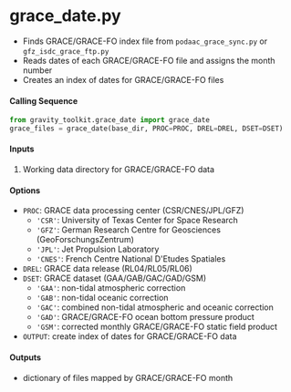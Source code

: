 grace_date.py
=============

 - Finds GRACE/GRACE-FO index file from `podaac_grace_sync.py` or `gfz_isdc_grace_ftp.py`  
 - Reads dates of each GRACE/GRACE-FO file and assigns the month number  
 - Creates an index of dates for GRACE/GRACE-FO files  

#### Calling Sequence
```python
from gravity_toolkit.grace_date import grace_date
grace_files = grace_date(base_dir, PROC=PROC, DREL=DREL, DSET=DSET)
```

#### Inputs  
 1. Working data directory for GRACE/GRACE-FO data

#### Options  
 - `PROC`: GRACE data processing center (CSR/CNES/JPL/GFZ)  
    * `'CSR'`: University of Texas Center for Space Research  
    * `'GFZ'`: German Research Centre for Geosciences (GeoForschungsZentrum)
    * `'JPL'`: Jet Propulsion Laboratory    
    * `'CNES'`: French Centre National D'Etudes Spatiales
 - `DREL`: GRACE data release (RL04/RL05/RL06)
 - `DSET`: GRACE dataset (GAA/GAB/GAC/GAD/GSM)  
    * `'GAA'`: non-tidal atmospheric correction  
    * `'GAB'`: non-tidal oceanic correction  
    * `'GAC'`: combined non-tidal atmospheric and oceanic correction  
    * `'GAD'`: GRACE/GRACE-FO ocean bottom pressure product  
    * `'GSM'`: corrected monthly GRACE/GRACE-FO static field product  
 - `OUTPUT`: create index of dates for GRACE/GRACE-FO data  

#### Outputs
 - dictionary of files mapped by GRACE/GRACE-FO month  
